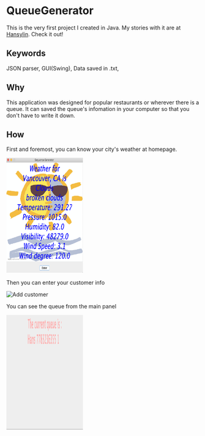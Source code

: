 # QueueGenerator

This is the very first project I created in Java. My stories with it are at [Hansylin](https://hanslin99.github.io/hansylin/). Check it out!

## Keywords

JSON parser, GUI(Swing), Data saved in .txt,

## Why

This application was designed for popular restaurants or wherever there is a queue. It can saved the queue's infomation in your computer so that you don't have to write it down.

## How

First and foremost, you can know your city's weather at homepage.

<img src="https://github.com/HansLin99/QueueGenerator/blob/master/imgs/Homepage.png" alt="Homepage" width="200" height="300">

Then you can enter your customer info

<img scr="https://github.com/HansLin99/QueueGenerator/blob/master/imgs/Add.png" alt="Add customer" width="500" height="100">

You can see the queue from the main panel

<img src="https://github.com/HansLin99/QueueGenerator/blob/master/imgs/Queue.png" alt="Homepage" width="200" height="300">

